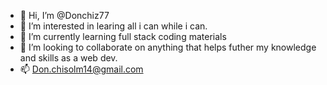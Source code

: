 - 👋 Hi, I’m @Donchiz77
- 👀 I’m interested in learing all i can while i can.
- 🌱 I’m currently learning full stack coding materials
- 💞️ I’m looking to collaborate on anything that helps futher my knowledge and skills as a web dev.
- 📫 Don.chisolm14@gmail.com


<!---
Donchiz77/Donchiz77 is a ✨ special ✨ repository because its `README.md` (this file) appears on your GitHub profile.
You can click the Preview link to take a look at your changes.
--->
